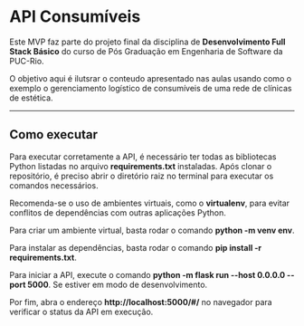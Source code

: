 # API Consumíveis

Este MVP faz parte do projeto final da disciplina de **Desenvolvimento Full Stack Básico** do curso de Pós Graduação em Engenharia de Software da PUC-Rio.

O objetivo aqui é ilutsrar o conteudo apresentado nas aulas usando como o exemplo o gerenciamento logístico de consumíveis de uma rede de clínicas de estética.

---
## Como executar 


Para executar corretamente a API, é necessário ter todas as bibliotecas Python listadas no arquivo **requirements.txt** instaladas. Após clonar o repositório, é preciso abrir o diretório raiz no terminal para executar os comandos necessários.

Recomenda-se o uso de ambientes virtuais, como o **virtualenv**, para evitar conflitos de dependências com outras aplicações Python.

Para criar um ambiente virtual, basta rodar o comando **python -m venv env**.

Para instalar as dependências, basta rodar o comando **pip install -r requirements.txt**.

Para iniciar a API, execute o comando **python -m flask run --host 0.0.0.0 --port 5000**. Se estiver em modo de desenvolvimento.

Por fim, abra o endereço **http://localhost:5000/#/** no navegador para verificar o status da API em execução.